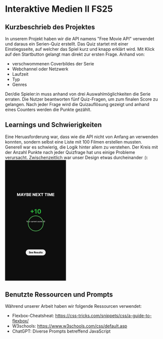 # Interaktive Medien II FS25

## Kurzbeschrieb des Projektes
In unserem Projekt haben wir die API namens "Free Movie API" verwendet und daraus ein Serien-Quiz erstellt. Das Quiz startet mit einer Einstiegsseite, auf welcher das Spiel kurz und knapp erklärt wird. Mit Klick auf den Startbutton gelangt man direkt zur ersten Frage. Anhand von:
 - verschwommenen Coverbildes der Serie
 - Webchannel oder Netzwerk
 - Laufzeit
 - Typ
 - Genres 
 
Der/die Spieler:in muss anhand von drei Auswahlmöglichkeiten die Serie erraten. Die Nutzer beantworten fünf Quiz-Fragen, um zum finalen Score zu gelangen. Nach jeder Frage wird die Quizauflösung gezeigt und anhand eines Counters werden die Punkte gezählt. 

## Learnings und Schwierigkeiten
Eine Heruasforderung war, dass wie die API nicht von Anfang an verwenden konnten, sondern selbst eine Liste mit 100 Filmen erstellen mussten. Generell war es schwierig, die Logik hinter allem zu verstehen. Der Kreis mit der Anzahl Punkte nach jeder Quizfrage hat uns einige Probleme verursacht. Zwischenzeitlich war unser Design etwas durcheinander :):
<img src="img/kreis.jpg" alt="Example Image" width="200" height="auto">


## Benutzte Ressourcen und Prompts
Während unserer Arbeit haben wir folgende Ressourcen verwendet: 
- Flexbox-Cheatsheat: https://css-tricks.com/snippets/css/a-guide-to-flexbox/
- W3schools: https://www.w3schools.com/css/default.asp
- ChatGPT: Diverse Prompts betreffend JavaScript